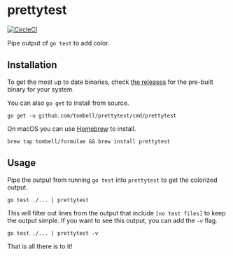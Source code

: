 # prettytest

[![CircleCI](https://circleci.com/gh/tombell/prettytest/tree/master.svg?style=svg)](https://circleci.com/gh/tombell/prettytest/tree/master)

Pipe output of `go test` to add color.

## Installation

To get the most up to date binaries, check [the releases][releases] for the
pre-built binary for your system.

You can also `go get` to install from source.

    go get -u github.com/tombell/prettytest/cmd/prettytest

[releases]: https://github.com/tombell/prettytest/releases

On macOS you can use [Homebrew](https://brew.sh) to install.

    brew tap tombell/formulae && brew install prettytest

## Usage

Pipe the output from running `go test` into `prettytest` to get the colorized
output.


    go test ./... | prettytest

This will filter out lines from the output that include `[no test files]` to
keep the output simple. If you want to see this output, you can add the `-v`
flag.

    go test ./... | prettytest -v

That is all there is to it!
